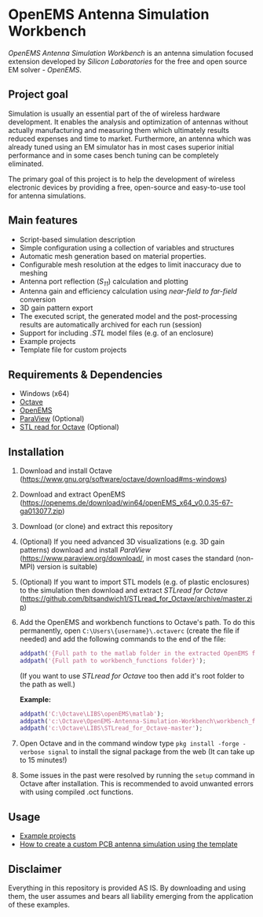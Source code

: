 
OpenEMS Antenna Simulation Workbench
====================================

*OpenEMS Antenna Simulation Workbench* is an antenna simulation focused extension developed by *Silicon Laboratories* for the free and open source EM solver - *OpenEMS*.

## Project goal

Simulation is usually an essential part of the of wireless hardware development. It enables the analysis and optimization of antennas without actually manufacturing and measuring them which ultimately results reduced expenses and time to market. Furthermore, an antenna which was already tuned using an EM simulator has in most cases superior initial performance and in some cases bench tuning can be completely eliminated.

The primary goal of this project is to help the development of wireless electronic devices by providing a free, open-source and easy-to-use tool for antenna simulations.

## Main features

* Script-based simulation description
* Simple configuration using a collection of variables and structures
* Automatic mesh generation based on material properties.
* Configurable mesh resolution at the edges to limit inaccuracy due to meshing
* Antenna port reflection (*S<sub>11</sub>*) calculation and plotting
* Antenna gain and efficiency calculation using *near-field to far-field* conversion
* 3D gain pattern export
* The executed script, the generated model and the post-processing results are automatically archived for each run (session)
* Support for including *.STL* model files (e.g. of an enclosure)
* Example projects
* Template file for custom projects

## Requirements & Dependencies

* Windows (x64)
* [Octave](https://www.gnu.org/software/octave/)
* [OpenEMS](https://openems.de/)
* [ParaView](https://www.paraview.org) (Optional)
* [STL read for Octave](https://github.com/bltsandwich1/STLread_for_Octave/) (Optional)

## Installation

1. Download and install Octave (https://www.gnu.org/software/octave/download#ms-windows)
2. Download and extract OpenEMS (https://openems.de/download/win64/openEMS_x64_v0.0.35-67-ga013077.zip)
3. Download (or clone) and extract this repository
4. (Optional) If you need advanced 3D visualizations (e.g. 3D gain patterns) download and install *ParaView* (https://www.paraview.org/download/, in most cases the standard (non-MPI) version is suitable)
5. (Optional) If you want to import STL models (e.g. of plastic enclosures) to the simulation then download and extract *STLread for Octave* (https://github.com/bltsandwich1/STLread_for_Octave/archive/master.zip)
6. Add the OpenEMS and workbench functions to Octave's path. To do this permanently, open `C:\Users\{username}\.octaverc` (create the file if needed) and add the following commands to the end of the file:
   ```Matlab
   addpath('{Full path to the matlab folder in the extracted OpenEMS folder}');
   addpath('{Full path to workbench_functions folder}');
   ```
   (If you want to use *STLread for Octave* too then add it's root folder to the path as well.)

     **Example:**
   ```Matlab
   addpath('C:\Octave\LIBS\openEMS\matlab');
   addpath('c:\Octave\OpenEMS-Antenna-Simulation-Workbench\workbench_functions');
   addpath('c:\Octave\LIBS\STLread_for_Octave-master');
   ```


7. Open Octave and in the command window type `pkg install -forge -verbose signal` to install the signal package from the web (It can take up to 15 minutes!)
8. Some issues in the past were resolved by running the `setup` command in Octave after installation. This is recommended to avoid unwanted errors with using compiled .oct functions.

## Usage

* [Example projects](examples)
* [How to create a custom PCB antenna simulation using the template](template)

## Disclaimer

Everything in this repository is provided AS IS. By downloading and using them, the user assumes and bears all liability emerging from the application of these examples.